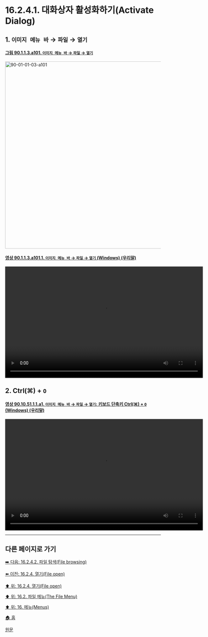 # 16.2.4.1. 대화상자 활성화하기(Activate Dialog)

<a id="16-02-04-01-s1"></a>

## 1. `이미지 메뉴 바` → `파일` → `열기`

<a id="90-01-01-03-a101"></a>

#### [그림 90.1.1.3.a101. `이미지 메뉴 바` → `파일` → `열기`](./90-01-01-03-open.md#90-01-01-03-a101)
<img width="980" height="605" alt="90-01-01-03-a101" src="https://github.com/user-attachments/assets/b796363b-f021-4b7e-a9b8-95e54f877746" />

<a id="90-01-01-03-a101-01"></a>

#### [영상 90.1.1.3.a101.1. `이미지 메뉴 바` → `파일` → `열기` (Windows) (우리말)](./90-01-01-03-open.md#90-01-01-03-a101-01)
<video controls="controls" width="640" height="360" src="https://github.com/user-attachments/assets/1ee0d046-e24c-41f4-9e97-ead565b986d0"></video>

<a id="16-02-04-01-s2"></a>

## 2. Ctrl(⌘) + `O`

<a id="90-10-51-01-01-a1"></a>

#### [영상 90.10.51.1.1.a1. `이미지 메뉴 바` → `파일` → `열기`: 키보드 단축키 Ctrl(⌘) + `O` (Windows) (우리말)](./90-10-51-01-01-ctrl_o.md#90-10-51-01-01-a1)
<video controls="controls" width="640" height="360" src="https://github.com/user-attachments/assets/8a36fa54-054c-4ee2-9c9f-cc9087a2b19f"></video>

***

## 다른 페이지로 가기

[➡️ 다음: 16.2.4.2. 파일 탐색(File browsing)](./16-02-04-02-00-file_browsing.md)

[⬅️ 이전: 16.2.4. 열기(File open)](./16-02-04-00-file-open.md)

[⬆️ 위: 16.2.4. 열기(File open)](./16-02-04-00-file-open.md)

[⬆️ 위: 16.2. 파일 메뉴(The File Menu)](./16-02-00-the-file-menu.md)

[⬆️ 위: 16. 메뉴(Menus)](./16-00-menus.md)

[🏠 홈](./00-home.md)

[원문](https://docs.gimp.org/2.10/ko/gimp-file-open.html#idm22912)